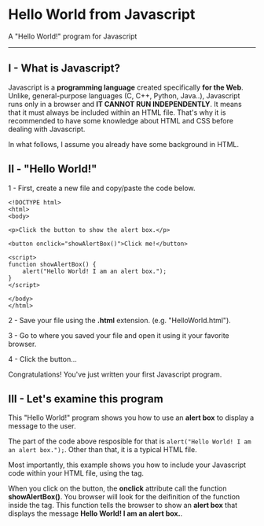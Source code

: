 Hello World from Javascript
===================


A "Hello World!" program for Javascript

----------


I - What is Javascript?
-------------

Javascript is a **programming language** created specifically **for the Web**. Unlike, general-purpose languages (C, C++, Python, Java..), Javascript runs only in a browser and **IT CANNOT RUN INDEPENDENTLY**. It means that it must always be included within an HTML file. That's why it is recommended to have some knowledge about HTML and CSS before dealing with Javascript.

In what follows, I assume you already have some background in HTML.


II - "Hello World!"
-------------

1 - First, create a new file and copy/paste the code below.

```
<!DOCTYPE html>
<html>
<body>

<p>Click the button to show the alert box.</p>

<button onclick="showAlertBox()">Click me!</button>

<script>
function showAlertBox() {
    alert("Hello World! I am an alert box.");
}
</script>

</body>
</html>
```

2 - Save your file using the **.html** extension. (e.g. "HelloWorld.html").

3 - Go to where you saved your file and open it using it your favorite browser.

4 - Click the button...


Congratulations! You've just written your first Javascript program.


III - Let's examine this program
-------------

This "Hello World!" program shows you how to use an **alert box** to display a message to the user.

The part of the code above resposible for that is `alert("Hello World! I am an alert box.");`. Other than that, it is a typical HTML file.

Most importantly, this example shows you how to include your Javascript code within your HTML file, using the **<script></script>** tag.

When you click on the button, the **onclick** attribute call the function **showAlertBox()**. You browser will look for the deifinition of the function inside the **<script></script>** tag. This function tells the browser to show an **alert box** that displays the message **Hello World! I am an alert box.**.